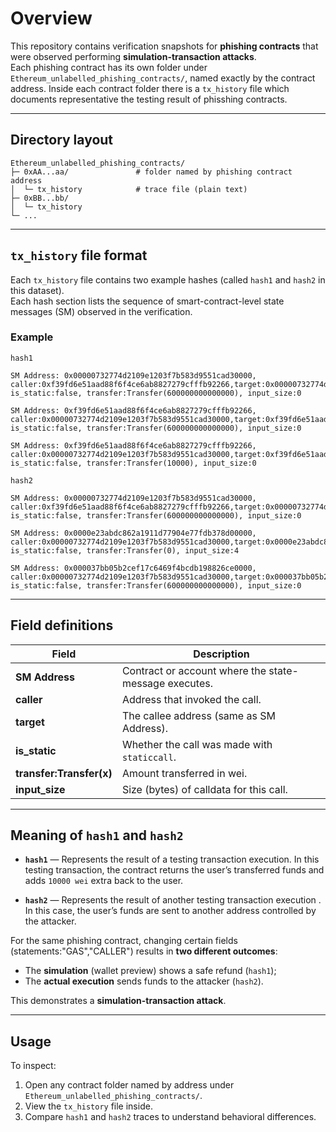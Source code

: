 # Overview

This repository contains verification snapshots for **phishing contracts** that were observed performing **simulation-transaction attacks**.  
Each phishing contract has its own folder under `Ethereum_unlabelled_phishing_contracts/`, named exactly by the contract address. Inside each contract folder there is a `tx_history` file which documents representative the testing result of phisshing contracts.

---

## Directory layout
```
Ethereum_unlabelled_phishing_contracts/
├─ 0xAA...aa/               # folder named by phishing contract address
│  └─ tx_history            # trace file (plain text)
├─ 0xBB...bb/
│  └─ tx_history
└─ ...
```

---
## `tx_history` file format

Each `tx_history` file contains two example hashes (called `hash1` and `hash2` in this dataset).  
Each hash section lists the sequence of smart-contract-level state messages (SM) observed in the verification.

### Example

```
hash1

SM Address: 0x00000732774d2109e1203f7b583d9551cad30000, caller:0xf39fd6e51aad88f6f4ce6ab8827279cfffb92266,target:0x00000732774d2109e1203f7b583d9551cad30000 is_static:false, transfer:Transfer(600000000000000), input_size:0

SM Address: 0xf39fd6e51aad88f6f4ce6ab8827279cfffb92266, caller:0x00000732774d2109e1203f7b583d9551cad30000,target:0xf39fd6e51aad88f6f4ce6ab8827279cfffb92266 is_static:false, transfer:Transfer(600000000000000), input_size:0

SM Address: 0xf39fd6e51aad88f6f4ce6ab8827279cfffb92266, caller:0x00000732774d2109e1203f7b583d9551cad30000,target:0xf39fd6e51aad88f6f4ce6ab8827279cfffb92266 is_static:false, transfer:Transfer(10000), input_size:0

hash2

SM Address: 0x00000732774d2109e1203f7b583d9551cad30000, caller:0xf39fd6e51aad88f6f4ce6ab8827279cfffb92266,target:0x00000732774d2109e1203f7b583d9551cad30000 is_static:false, transfer:Transfer(600000000000000), input_size:0

SM Address: 0x0000e23abdc862a1911d77904e77fdb378d00000, caller:0x00000732774d2109e1203f7b583d9551cad30000,target:0x0000e23abdc862a1911d77904e77fdb378d00000 is_static:false, transfer:Transfer(0), input_size:4

SM Address: 0x000037bb05b2cef17c6469f4bcdb198826ce0000, caller:0x00000732774d2109e1203f7b583d9551cad30000,target:0x000037bb05b2cef17c6469f4bcdb198826ce0000 is_static:false, transfer:Transfer(600000000000000), input_size:0
```
---

## Field definitions

| Field | Description |
|-------|--------------|
| **SM Address** | Contract or account where the state-message executes. |
| **caller** | Address that invoked the call. |
| **target** | The callee address (same as SM Address). |
| **is_static** | Whether the call was made with `staticcall`. |
| **transfer:Transfer(x)** | Amount transferred in wei. |
| **input_size** | Size (bytes) of calldata for this call. |

---
## Meaning of `hash1` and `hash2`

- **`hash1`** — Represents the result of a testing transaction execution.
  In this testing transaction, the contract returns the user’s transferred funds and adds `10000 wei` extra back to the user.

- **`hash2`** — Represents the result of another testing transaction execution .  
  In this case, the user’s funds are sent to another address controlled by the attacker.

For the same phishing contract, changing certain fields (statements:"GAS","CALLER") results in **two different outcomes**:
- The **simulation** (wallet preview) shows a safe refund (`hash1`);
- The **actual execution** sends funds to the attacker (`hash2`).

This demonstrates a **simulation-transaction attack**.

---
## Usage

To inspect:
1. Open any contract folder named by address under `Ethereum_unlabelled_phishing_contracts/`.
2. View the `tx_history` file inside.
3. Compare `hash1` and `hash2` traces to understand behavioral differences.
